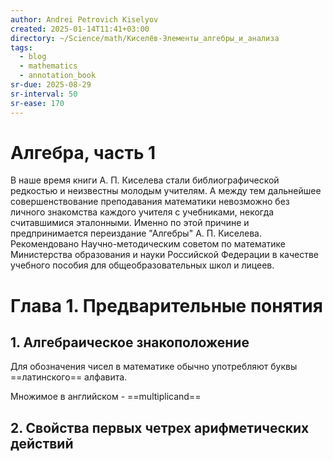 ```yaml
---
author: Andrei Petrovich Kiselyov
created: 2025-01-14T11:41+03:00
directory: ~/Science/math/Киселёв-Элементы_алгебры_и_анализа
tags:
  - blog
  - mathematics
  - annotation_book
sr-due: 2025-08-29
sr-interval: 50
sr-ease: 170
---
```


# Алгебра, часть 1

В наше время книги А. П. Киселева стали библиографической редкостью и неизвестны
молодым учителям. А между тем дальнейшее совершенствование преподавания
математики невозможно без личного знакомства каждого учителя с учебниками,
некогда считавшимися эталонными. Именно по этой причине и предпринимается
переиздание "Алгебры" А. П. Киселева. Рекомендовано Научно-методическим советом
по математике Министерства образования и науки Российской Федерации в качестве
учебного пособия для общеобразовательных школ и лицеев.

# Глава 1. Предварительные понятия

## 1. Алгебраическое знакоположение

Для обозначения чисел в математике обычно употребляют буквы ==латинского==
алфавита.

Множимое в английском - ==multiplicand==
<!--SR:!2024-03-03,1,190-->

## 2. Свойcтва первых четрех арифметических действий
